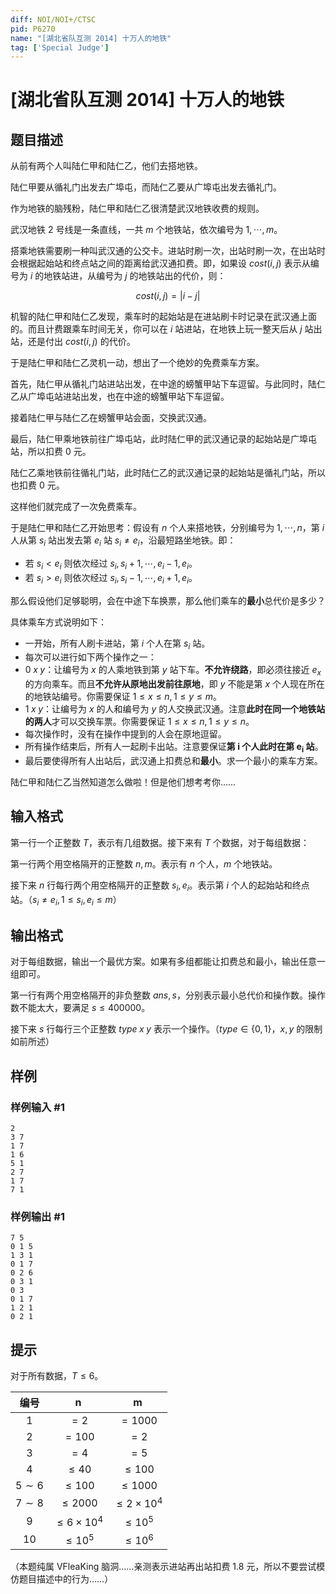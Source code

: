 ```yaml
---
diff: NOI/NOI+/CTSC
pid: P6270
name: "[湖北省队互测 2014] 十万人的地铁"
tag: ['Special Judge']
---
```

# [湖北省队互测 2014] 十万人的地铁
## 题目描述

从前有两个人叫陆仁甲和陆仁乙，他们去搭地铁。

陆仁甲要从循礼门出发去广埠屯，而陆仁乙要从广埠屯出发去循礼门。

作为地铁的脑残粉，陆仁甲和陆仁乙很清楚武汉地铁收费的规则。

武汉地铁 $2$ 号线是一条直线，一共 $m$ 个地铁站，依次编号为 $1,\cdots,m$。

搭乘地铁需要刷一种叫武汉通的公交卡。进站时刷一次，出站时刷一次，在出站时会根据起始站和终点站之间的距离给武汉通扣费。即，如果设 $cost(i, j)$ 表示从编号为 $i$ 的地铁站进，从编号为 $j$ 的地铁站出的代价，则：

$$cost(i,j)=|i-j|$$

机智的陆仁甲和陆仁乙发现，乘车时的起始站是在进站刷卡时记录在武汉通上面的。而且计费跟乘车时间无关，你可以在 $i$ 站进站，在地铁上玩一整天后从 $j$ 站出站，还是付出 $cost(i,j)$ 的代价。

于是陆仁甲和陆仁乙灵机一动，想出了一个绝妙的免费乘车方案。

首先，陆仁甲从循礼门站进站出发，在中途的螃蟹甲站下车逗留。与此同时，陆仁乙从广埠屯站进站出发，也在中途的螃蟹甲站下车逗留。

接着陆仁甲与陆仁乙在螃蟹甲站会面，交换武汉通。

最后，陆仁甲乘地铁前往广埠屯站，此时陆仁甲的武汉通记录的起始站是广埠屯站，所以扣费 $0$ 元。

陆仁乙乘地铁前往循礼门站，此时陆仁乙的武汉通记录的起始站是循礼门站，所以也扣费 $0$ 元。

这样他们就完成了一次免费乘车。

于是陆仁甲和陆仁乙开始思考：假设有 $n$ 个人来搭地铁，分别编号为 $1,\cdots,n$，第 $i$ 人从第 $s_i$ 站出发去第 $e_i$ 站 $s_i\ne e_i$，沿最短路坐地铁。即：

- 若 $s_i<e_i$ 则依次经过 $s_i,s_i+1,\cdots,e_i-1,e_i$。
- 若 $s_i>e_i$ 则依次经过 $s_i,s_i-1,\cdots,e_i+1,e_i$。

那么假设他们足够聪明，会在中途下车换票，那么他们乘车的**最小**总代价是多少？

具体乘车方式说明如下：

- 一开始，所有人刷卡进站，第 $i$ 个人在第 $s_i$ 站。
- 每次可以进行如下两个操作之一：
- $0\;x\;y$：让编号为 $x$ 的人乘地铁到第 $y$ 站下车。**不允许绕路**，即必须往接近 $e_x$ 的方向乘车。而且**不允许从原地出发前往原地**，即 $y$ 不能是第 $x$ 个人现在所在的地铁站编号。你需要保证 $1\le x\le n,1\le y\le m$。
- $1\;x\;y$：让编号为 $x$ 的人和编号为 $y$ 的人交换武汉通。注意**此时在同一个地铁站的两人**才可以交换车票。你需要保证 $1\le x\le n,1\le y\le n$。
- 每次操作时，没有在操作中提到的人会在原地逗留。
- 所有操作结束后，所有人一起刷卡出站。注意要保证**第 $\boldsymbol i$ 个人此时在第 $\boldsymbol{e_i}$ 站**。
- 最后要使得所有人出站后，武汉通上扣费总和**最小**。求一个最小的乘车方案。

陆仁甲和陆仁乙当然知道怎么做啦！但是他们想考考你……
## 输入格式

第一行一个正整数 $T$，表示有几组数据。接下来有 $T$ 个数据，对于每组数据：

第一行两个用空格隔开的正整数 $n,m$。表示有 $n$ 个人，$m$ 个地铁站。

接下来 $n$ 行每行两个用空格隔开的正整数 $s_i,e_i$。表示第 $i$ 个人的起始站和终点站。（$s_i\ne e_i,1\le s_i,e_i\le m$）
## 输出格式

对于每组数据，输出一个最优方案。如果有多组都能让扣费总和最小，输出任意一组即可。

第一行有两个用空格隔开的非负整数 $ans,s$，分别表示最小总代价和操作数。操作数不能太大，要满足 $s\le400000$。

接下来 $s$ 行每行三个正整数 $type\;x\;y$ 表示一个操作。（$type\in\{0,1\}$，$x,y$ 的限制如前所述）
## 样例

### 样例输入 #1
```
2
3 7
1 7
1 6
5 1
2 7
1 7
7 1
```
### 样例输出 #1
```
7 5
0 1 5
1 3 1
0 1 7
0 2 6
0 3 1
0 3
0 1 7
1 2 1
0 2 1
```
## 提示

对于所有数据，$T\le6$。

| 编号 | $\boldsymbol n$ | $\boldsymbol m$ |
| :----------: | :----------: | :----------: |
| $1$ | $=2$ | $=1000$ |
| $2$ | $=100$ | $=2$ |
| $3$ | $=4$ | $=5$ |
| $4$ | $\le40$ | $\le100$ |
| $5\sim6$ | $\le100$ | $\le1000$ |
| $7\sim8$ | $\le2000$ | $\le2\times10^4$ |
| $9$ | $\le6\times10^4$ | $\le10^5$ |
| $10$ | $\le10^5$ | $\le10^6$ |


（本题纯属 VFleaKing 脑洞……亲测表示进站再出站扣费 $1.8$ 元，所以不要尝试模仿题目描述中的行为……）

